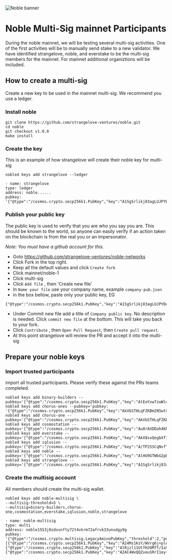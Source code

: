 ![Noble banner](https://raw.githubusercontent.com/strangelove-ventures/noble-networks/main/Twitter_Banner.png)
# Noble Multi-Sig mainnet Participants
During the noble mainnet, we will be testing several multi-sig activities.  One of the first activities will be to manually send stake to a new validator. We have identified strangelove, noble, and everstake to be the multi-sig members for the mainnet.  For mainnet additional organiztions will be included.

## How to create a multi-sig
Create a new key to be used in the mainnet multi-sig. We recommend you use a ledger.

### Install noble
```
git clone https://github.com/strangelove-ventures/noble.git
cd noble
git checkout v1.0.0
make install
```
### Create the key
This is an example of how strangelove will create their noble key for multi-sig
```
nobled keys add strangelove --ledger

- name: strangelove
type: ledger
address: noble......
pubkey: '{"@type":"/cosmos.crypto.secp256k1.PubKey","key":"A1SgSrlikj83agLUJPYDuWTjPkw4rPzkWgMMy/5RxANy"}'
```
### Publish your public key
The public key is used to verify that you are who you say you are.  This should be known to the world, so anyone can easily verify if an action taken on the blockchain is from the real you or an impersonator. 

_Note: You must have a github account for this._

* Goto https://github.com/strangelove-ventures/noble-networks
* Click Fork in the top right.  
* Keep all the default values and click `Create fork`
* Click mainnet/noble-1
* Click multi-sig
* Click `Add file` , then 'Create new file'
* In `Name your file` use your company name, example `company-pub.json`  
* in the box bellow, paste only your public key, EG
```
{"@type":"/cosmos.crypto.secp256k1.PubKey","key":"A1SgSrlikj83agLUJPYDuWTjPkw4rPzkWgMMy/5RxANy"}
```
* Under Commit new file add a title of `Company public key`. No description is needed. Click `commit new file` at the bottom. This will take you back to your fork.
* Click `Contribute` , then `Open Pull Request`, then `Create pull request`.
* At this point strangelove will review the PR and accept it into the multi-sig


## Prepare your noble keys

### Import trusted participants
import all trusted participants. Please verify these against the PRs teams completed.
```
nobled keys add binary-builders --pubkey='{"@type":"/cosmos.crypto.secp256k1.PubKey","key":"AlEoYxw7zwWlqyJnuyDmyX6FATXKBe81fqSystV58wQD"}'
nobled keys add chorus-ones --pubkey='pubkey: '{"@type":"/cosmos.crypto.secp256k1.PubKey","key":"AkVbSTHLqFZKBm2N5wtX5D8tVIEOhxqtN9DKG+8W/6ty"}'\n
nobled keys add chorus-one --pubkey='{"@type":"/cosmos.crypto.secp256k1.PubKey","key":"AkVbSTHLqFZKBm2N5wtX5D8tVIEOhxqtN9DKG+8W/6ty"}'\n
nobled keys add cosmostation --pubkey='{"@type":"/cosmos.crypto.secp256k1.PubKey","key":"Au8rAVDDah4KkMUMSPZfH7I2jAkKqs1yRzPAu9XlwSIt"}'
nobled keys add everstake --pubkey='{"@type":"/cosmos.crypto.secp256k1.PubKey","key":"AkX8sxQogbXf1snynqbVKobS6Yei2pRAzuJAekqqMQI7"}'
nobled keys add iqlusion --pubkey='{"@type":"/cosmos.crypto.secp256k1.PubKey","key":"A/TP2SSCqNvfTMskFU5ajgSU2CV/ZEtb11u9yw9WwbsH"}'
nobled keys add noble --pubkey='{"@type":"/cosmos.crypto.secp256k1.PubKey","key":"AlHU9GTWbG2pDsmZPnOqgDHgPD0eingaAjCRLI8LCXS3"}'
nobled keys add strangelove --pubkey='{"@type":"/cosmos.crypto.secp256k1.PubKey","key":"A1SgSrlikj83agLUJPYDuWTjPkw4rPzkWgMMy/5RxANy"}'
```

### Create the multisig account

All members should create the multi-sig wallet.
```
nobled keys add noble-multisig \                                  
--multisig-threshold=5 \
--multisig=binary-builders,chorus-one,cosmostation,everstake,iqlusion,noble,strangelove

- name: noble-multisig
type: multi
address: noble1553j0zdxvnfty72t4vkrm72afrvk33unxdgy9g
pubkey: '{"@type":"/cosmos.crypto.multisig.LegacyAminoPubKey","threshold":2,"public_keys":[{"@type":"/cosmos.crypto.secp256k1.PubKey","key":"A24Ms1KsY/WVrg6j+pleIfvnFdjrU0/eB0ha1FRE6hD+"},{"@type":"/cosmos.crypto.secp256k1.PubKey","key":"AlRjzl11UtfHJUMTf/IatbiUxOGxnk+E7J9DMFTIb0Uf"},{"@type":"/cosmos.crypto.secp256k1.PubKey","key":"A2AC4WxQQZxeuSRrI1ey+kyGSgpbeV0dKcFzWbTcjeYy"}]}'
```